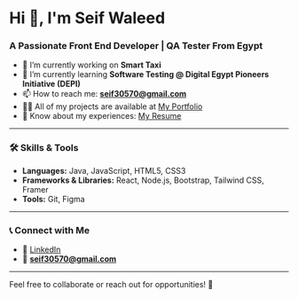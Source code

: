 # Hi 👋, I'm Seif Waleed

### A Passionate Front End Developer | QA Tester From Egypt

- 🔭 I’m currently working on **Smart Taxi**  
- 🌱 I’m currently learning **Software Testing @ Digital Egypt Pioneers Initiative (DEPI)**  
- 📫 How to reach me: **seif30570@gmail.com**  
- 👨‍💻 All of my projects are available at [My Portfolio](https://seif-waleed-portfolio.framer.website/)  
- 📄 Know about my experiences: [My Resume](https://seif-waleed-portfolio.framer.website/)  

---

### 🛠️ Skills & Tools

- **Languages:** Java, JavaScript, HTML5, CSS3  
- **Frameworks & Libraries:** React, Node.js, Bootstrap, Tailwind CSS, Framer  
- **Tools:** Git, Figma  

---

### 📞 Connect with Me

- 💼 [LinkedIn](https://www.linkedin.com/in/seif-waleed/)  
- 📧 **seif30570@gmail.com**  

---

Feel free to collaborate or reach out for opportunities! 🚀

